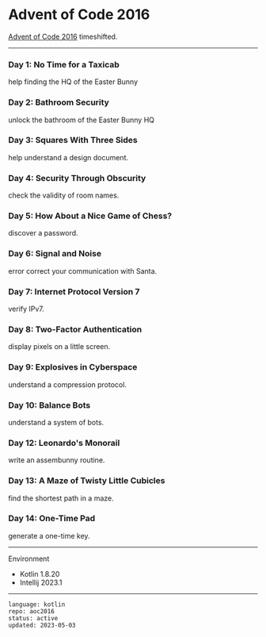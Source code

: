 # Advent of Code 2016

[Advent of Code 2016] timeshifted.

[Advent of Code 2016]:https://adventofcode.com/2016

---

### Day 1: No Time for a Taxicab

help finding the HQ of the Easter Bunny

### Day 2: Bathroom Security

unlock the bathroom of the Easter Bunny HQ

### Day 3: Squares With Three Sides

help understand a design document.

### Day 4: Security Through Obscurity

check the validity of room names.

### Day 5: How About a Nice Game of Chess?

discover a password.

### Day 6: Signal and Noise

error correct your communication with Santa.

### Day 7: Internet Protocol Version 7

verify IPv7.

### Day 8: Two-Factor Authentication

display pixels on a little screen.

### Day 9: Explosives in Cyberspace

understand a compression protocol.

### Day 10: Balance Bots

understand a system of bots.

### Day 12: Leonardo's Monorail

write an assembunny routine.

### Day 13: A Maze of Twisty Little Cubicles

find the shortest path in a maze.

### Day 14: One-Time Pad

generate a one-time key.

---

Environment

- Kotlin 1.8.20
- Intellij 2023.1

---

```
language: kotlin
repo: aoc2016
status: active
updated: 2023-05-03
```